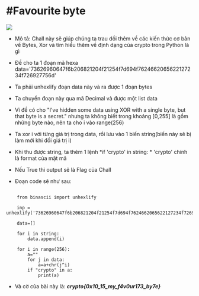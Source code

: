# **#Favourite byte**

![](https://i.imgur.com/DEE1Eub.png)


-   Mô tả: Chall này sẽ giúp chúng ta trau dồi thêm về các kiến thức cơ bản về Bytes, Xor và tìm hiểu thêm về định dạng của crypto trong Python là gì

-   Đề cho ta 1 đoạn mã hexa data='73626960647f6b206821204f21254f7d694f7624662065622127234f726927756d' 

-   Ta phải unhexlify đoạn data này và ra được 1 đoạn bytes

-   Ta chuyển đoạn này qua mã Decimal và được một list data

-   Vì đề có cho "I've hidden some data using XOR with a single byte, but that byte is a secret." nhưng ta không biết trong khoảng [0,255] là gồm những byte nào, nên ta cho i vào range(256)

-   Ta xor i với từng giá trị trong data, rồi lưu vào 1 biến string(biến này sẽ bị làm mới khi đổi giá trị i)

-   Khi thu được string, ta thêm 1 lệnh *if 'crypto' in string: * 'crypto' chính là format của mật mã

-   Nếu True thì output sẽ là Flag của Chall


-   Đoạn code sẽ như sau:
```

    from binascii import unhexlify

    inp = unhexlify('73626960647f6b206821204f21254f7d694f7624662065622127234f726927756d')

    data=[]

    for i in string:
        data.append(i)

    for i in range(256):
        a=""
        for j in data:
            a=a+chr(j^i)
        if "crypto" in a:
            print(a)

```

-   Và cờ của bài này là: ***crypto{0x10_15_my_f4v0ur173_by7e}***
